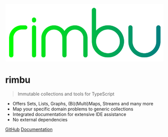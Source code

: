 ![logo](_media/rimbu_logo.svg)

# rimbu

> Immutable collections and tools for TypeScript

- Offers Sets, Lists, Graphs, (Bi)(Multi)Maps, Streams and many more
- Map your specific domain problems to generic collections
- Integrated documentation for extensive IDE assistance
- No external dependencies

[GitHub](https://github.com/vitoke/rimbu)
[Documentation](#introduction)

